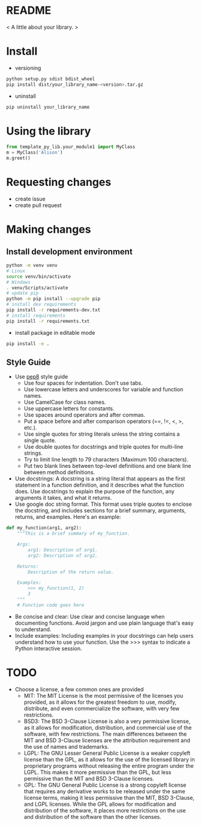 # README

< A little about your library. >

# Install

- versioning

```bash
python setup.py sdist bdist_wheel
pip install dist/your_library_name-<version>.tar.gz
```

- uninstall

```bash
pip uninstall your_library_name
```

# Using the library

```python
from template_py_lib.your_module1 import MyClass
m = MyClass('Alison')
m.greet()
```

# Requesting changes

- create issue
- create pull request

# Making changes

## Install development environment

```bash
python -m venv venv
# Linux
source venv/bin/activate
# Windows
. venv/Scripts/activate
# update pip
python -m pip install --upgrade pip
# install dev requirements
pip install -r requirements-dev.txt
# install requirements
pip install -r requirements.txt
```
- install package in editable mode

```bash
pip install -e .
```

## Style Guide

- Use [pep8](https://www.python.org/dev/peps/pep-0008/) style guide
    - Use four spaces for indentation. Don't use tabs.
    - Use lowercase letters and underscores for variable and function names.
    - Use CamelCase for class names.
    - Use uppercase letters for constants.
    - Use spaces around operators and after commas.
    - Put a space before and after comparison operators (==, !=, <, >, etc.).
    - Use single quotes for string literals unless the string contains a single quote.
    - Use double quotes for docstrings and triple quotes for multi-line strings.
    - Try to limit line length to 79 characters (Maximum 100 characters).
    - Put two blank lines between top-level definitions and one blank line between method definitions.
- Use docstrings:
A docstring is a string literal that appears as the first statement in a function definition, and it describes what the function does.
Use docstrings to explain the purpose of the function, any arguments it takes, and what it returns.
- Use google doc string format.
This format uses triple quotes to enclose the docstring, and includes sections for a brief summary, arguments, returns, and examples.
Here's an example:

```python
def my_function(arg1, arg2):
    """This is a brief summary of my_function.

    Args:
        arg1: Description of arg1.
        arg2: Description of arg2.

    Returns:
        Description of the return value.

    Examples:
        >>> my_function(1, 2)
        3
    """
    # Function code goes here
```
- Be concise and clear:
Use clear and concise language when documenting functions.
Avoid jargon and use plain language that's easy to understand.
- Include examples:
Including examples in your docstrings can help users understand how to use your function.
Use the >>> syntax to indicate a Python interactive session.

# TODO

- Choose a license, a few common ones are provided
    - MIT: The MIT License is the most permissive of the licenses you provided, as it allows for the greatest freedom to use, modify, distribute, and even commercialize the software, with very few restrictions.
    - BSD3: The BSD 3-Clause License is also a very permissive license, as it allows for modification, distribution, and commercial use of the software, with few restrictions. The main differences between the MIT and BSD 3-Clause licenses are the attribution requirement and the use of names and trademarks.
    - LGPL: The GNU Lesser General Public License is a weaker copyleft license than the GPL, as it allows for the use of the licensed library in proprietary programs without releasing the entire program under the LGPL. This makes it more permissive than the GPL, but less permissive than the MIT and BSD 3-Clause licenses.
    - GPL: The GNU General Public License is a strong copyleft license that requires any derivative works to be released under the same license terms, making it less permissive than the MIT, BSD 3-Clause, and LGPL licenses. While the GPL allows for modification and distribution of the software, it places more restrictions on the use and distribution of the software than the other licenses.

